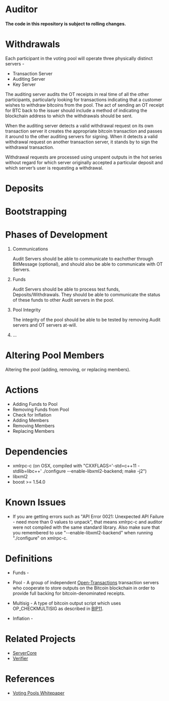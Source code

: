 Auditor
=======

#### The code in this repository is subject to rolling changes.

Withdrawals
=======

Each participant in the voting pool will operate three physically distinct servers -

* Transaction Server
* Auditing Server
* Key Server

The auditing server audits the OT receipts in real time of all the other participants, particularly looking 
for transactions indicating that a customer wishes to withdraw bitcoins from the pool. The act of sending an 
OT receipt for BTC back to the issuer should include a method of indicating the blockchain address to 
which the withdrawals should be sent.

When the auditing server detects a valid withdrawal request on its own transaction server it creates the 
appropriate bitcoin transaction and passes it around to the other auditing servers for signing. When it 
detects a valid withdrawal request on another transaction server, it stands by to sign the withdrawal transaction.

Withdrawal requests are processed using unspent outputs in the hot series without regard for which server 
originally accepted a particular deposit and which server’s user is requesting a withdrawal.


Deposits
=======



Bootstrapping
=======

Phases of Development
=======

1) Communications
	
	Audit Servers should be able to communicate to eachother through BitMessage (optional),
	and should also be able to communicate with OT Servers.	

2) Funds
	
	Audit Servers should be able to process test funds, Deposits/Withdrawals. 
	They should be able to communicate the status of these funds to other 
	Audit servers in the pool.

3) Pool Integrity

	The integrity of the pool should be able to be tested by removing Audit 
	servers and OT servers at-will.

4) ...



Altering Pool Members
=======

Altering the pool (adding, removing, or replacing members).



Actions
=======

* Adding Funds to Pool
* Removing Funds from Pool
* Check for Inflation
* Adding Members
* Removing Members
* Replacing Members


Dependencies
=======

* xmlrpc-c (on OSX, compiled with "CXXFLAGS='-std=c++11 -stdlib=libc++' ./configure --enable-libxml2-backend; make -j2")
* libxml2
* boost >= 1.54.0

Known Issues
=======

* If you are getting errors such as "API Error 0021: Unexpected API Failure - need more than 0 values to unpack", 
    that means xmlrpc-c and auditor were not compiled with the same standard library. Also make sure that you remembered to use
    "--enable-libxml2-backend" when running "./configure" on xmlrpc-c.


Definitions
=======

* Funds - 

* Pool - A group of independent [Open-Transactions](http://opentransactions.org/) transaction servers who cooperate to store outputs
	on the Bitcoin blockchain in order to provide full backing for bitcoin-denominated receipts.

* Multisig - A type of bitcoin output script which uses OP_CHECKMULTISIG as described in [BIP11](https://github.com/bitcoin/bips/blob/master/bip-0011.mediawiki).

* Inflation - 


Related Projects
=======

* [ServerCore](https://github.com/monetas/ServerCore)
* [Verifier](https://github.com/monetas/verifier)


References
=======

* [Voting Pools Whitepaper](https://docs.google.com/a/monetas.net/document/d/1aS4v4SlvwthYKo2xrAohlqZ9CqcA-9AL4atqq8P_O4c/edit?pli=1)

